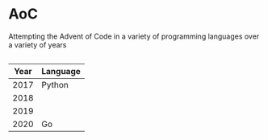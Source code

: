 # AoC
Attempting the Advent of Code in a variety of programming languages over a variety of years

## 
| Year | Language |
|------|----------|
| 2017 | Python   |
| 2018 |          |
| 2019 |          |
| 2020 | Go       |
